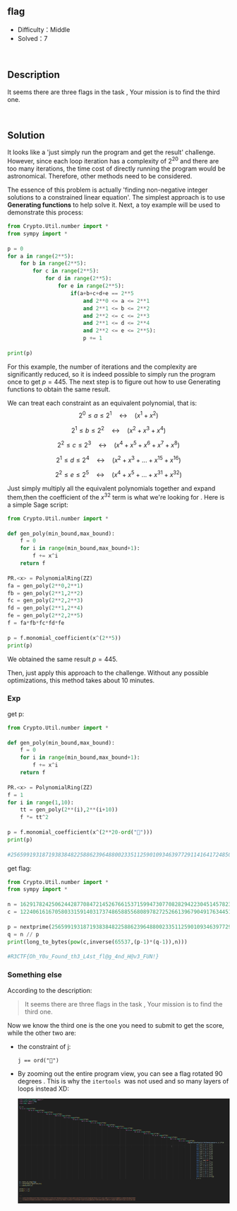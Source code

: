 ## flag

+ Difficulty：Middle
+ Solved：7

<br/>

## Description

It seems there are three flags in the task , Your mission is to find the third one.

<br/>

## Solution

It looks like a 'just simply run the program and get the result' challenge. However, since each loop iteration has a complexity of $2^{20}$ and there are too many iterations, the time cost of directly running the program would be astronomical. Therefore, other methods need to be considered.

The essence of this problem is actually 'finding non-negative integer solutions to a constrained linear equation'. The simplest approach is to use **Generating functions** to help solve it. Next, a toy example will be used to demonstrate this process:

```python
from Crypto.Util.number import *
from sympy import *

p = 0
for a in range(2**5):
    for b in range(2**5):
        for c in range(2**5):
            for d in range(2**5):
                for e in range(2**5):
                    if(a+b+c+d+e == 2**5
                        and 2**0 <= a <= 2**1
                        and 2**1 <= b <= 2**2
                        and 2**2 <= c <= 2**3
                        and 2**1 <= d <= 2**4
                        and 2**2 <= e <= 2**5):
                        p += 1

print(p)
```

For this example, the number of iterations and the complexity are significantly reduced, so it is indeed possible to simply run the program once to get $p = 445$. The next step is to figure out how to use Generating functions to obtain the same result.

We can treat each constraint as an equivalent polynomial, that is:
$$
2^0 \leq a \leq 2^1 \quad \leftrightarrow \quad (x^1 + x^2)
$$

$$
2^1 \leq b \leq 2^2 \quad \leftrightarrow \quad (x^2 + x^3 + x^4)
$$

$$
2^2 \leq c \leq 2^3 \quad \leftrightarrow \quad (x^4 + x^5 + x^6 + x^7 + x^8)
$$

$$
2^1 \leq d \leq 2^4 \quad \leftrightarrow \quad (x^2 + x^3 + ... + x^{15} + x^{16})
$$

$$
2^2 \leq e \leq 2^5 \quad \leftrightarrow \quad (x^4 + x^5 + ... + x^{31} + x^{32})
$$

Just simply multiply all the equivalent polynomials together and expand them,then the coefficient of the $x^{32}$ term is what we're looking for . Here is a simple Sage script:

```python
from Crypto.Util.number import *

def gen_poly(min_bound,max_bound):
    f = 0
    for i in range(min_bound,max_bound+1):
        f += x^i
    return f

PR.<x> = PolynomialRing(ZZ)
fa = gen_poly(2**0,2**1)
fb = gen_poly(2**1,2**2)
fc = gen_poly(2**2,2**3)
fd = gen_poly(2**1,2**4)
fe = gen_poly(2**2,2**5)
f = fa*fb*fc*fd*fe

p = f.monomial_coefficient(x^(2**5))
print(p)
```

We obtained the same result $p=445$. 

Then, just apply this approach to the challenge. Without any possible optimizations, this method takes about 10 minutes.

### Exp

get p:

```python
from Crypto.Util.number import *

def gen_poly(min_bound,max_bound):
    f = 0
    for i in range(min_bound,max_bound+1):
        f += x^i
    return f

PR.<x> = PolynomialRing(ZZ)
f = 1
for i in range(1,10):
    tt = gen_poly(2**(i),2**(i+10))
    f *= tt^2

p = f.monomial_coefficient(x^(2**20-ord("🚩")))
print(p)

#2565991931871938384822588623964880023351125901093463977291141641724850219374
```

get flag:

```python
from Crypto.Util.number import *
from sympy import *

n = 162917824250624428770847214526766153715994730770828294223045145782361053118639752515448191168318791581379714281400019977395626358004912238500194006293059
c = 122406161670580331591403173748658855680897827252661396790491763445171793944030771193413106560964524799938825689332487037104687390956044492567123541927155

p = nextprime(2565991931871938384822588623964880023351125901093463977291141641724850219374)
q = n // p
print(long_to_bytes(pow(c,inverse(65537,(p-1)*(q-1)),n)))

#R3CTF{Oh_Y0u_Found_th3_L4st_fl@g_4nd_H@v3_FUN!}
```

### Something else

According to the description:

> It seems there are three flags in the task , Your mission is to find the third one.

Now we know the third one is the one you need to submit to get the score, while the other two are:

+ the constraint of j:

  ```
  j == ord("🚩")
  ```

+ By zooming out the entire program view, you can see a flag rotated 90 degrees . This is why the ``itertools ``was not used and so many layers of loops instead XD:

  ![image-20240522110458415](README/image-20240522110458415.png)

